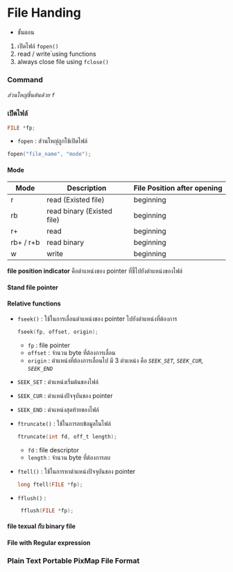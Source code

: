 # File Handing

- ขั้นตอน

1.  เปิดไฟล์ `fopen()`
2.  read / write ่using functions
3.  always close file using `fclose()`

### Command

_ส่วนใหญ่ขึ้นต้นด้วย `f`_

### เปิดไฟล์

```C
FILE *fp;
```

- `fopen` : ส่วนใหญ่ถูกใช้เปิดไฟล์

```C
fopen("file_name", "mode");
```

#### Mode

| Mode      | Description                | File Position after opening |
| --------- | -------------------------- | --------------------------- |
| r         | read (Existed file)        | beginning                   |
| rb        | read binary (Existed file) | beginning                   |
| r+        | read                       | beginning                   |
| rb+ / r+b | read binary                | beginning                   |
| w         | write                      | beginning                   |

**file position indicator** คือตำแหน่งของ pointer ที่ชี้ไปยังตำแหน่งของไฟล์

#### Stand file pointer

>

#### Relative functions

- `fseek()` : ใช้ในการเลื่อนตำแหน่งของ pointer ไปยังตำแหน่งที่ต้องการ

  ```c
  fseek(fp, offset, origin);
  ```

  - `fp` : file pointer
  - `offset` : จำนวน byte ที่ต้องการเลื่อน
  - `origin` : ตำแหน่งที่ต้องการเลื่อนไป มี 3 ตำแหน่ง คือ _`SEEK_SET`, `SEEK_CUR`, `SEEK_END`_

- `SEEK_SET` : ตำแหน่งเริ่มต้นของไฟล์
- `SEEK_CUR` : ตำแหน่งปัจจุบันของ pointer
- `SEEK_END` : ตำแหน่งสุดท้ายของไฟล์
- `ftruncate()` : ใช้ในการลบข้อมูลในไฟล์

  ```c
  ftruncate(int fd, off_t length);
  ```

  - `fd` : file descriptor
  - `length` : จำนวน byte ที่ต้องการลบ

- `ftell()` : ใช้ในการหาตำแหน่งปัจจุบันของ pointer

  ```c
  long ftell(FILE *fp);
  ```

- `fflush()` :
  ```c
   fflush(FILE *fp);
  ```

#### file texual กับ binary file

#### File with Regular expression

### Plain Text Portable PixMap File Format
